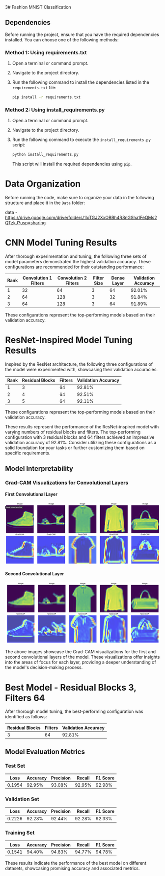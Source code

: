 3# Fashion MNIST Classification

## Dependencies

Before running the project, ensure that you have the required dependencies installed. You can choose one of the following methods:

### Method 1: Using requirements.txt

1. Open a terminal or command prompt.

2. Navigate to the project directory.

3. Run the following command to install the dependencies listed in the `requirements.txt` file:

    ```bash
    pip install -r requirements.txt
    ```

### Method 2: Using install_requirements.py

1. Open a terminal or command prompt.

2. Navigate to the project directory.

3. Run the following command to execute the `install_requirements.py` script:

    ```bash
    python install_requirements.py
    ```

   This script will install the required dependencies using `pip`.

# Data Organization

Before running the code, make sure to organize your data in the following structure and place it in the `Data` folder:

data - https://drive.google.com/drive/folders/1loTGJ2XxOBBh4R8nGSha1FeQMs2QTzkJ?usp=sharing

# CNN Model Tuning Results

After thorough experimentation and tuning, the following three sets of model parameters demonstrated the highest validation accuracy. These configurations are recommended for their outstanding performance:

| Rank | Convolution 1 Filters | Convolution 2 Filters | Filter Size | Dense Layer | Validation Accuracy |
|------|------------------------|------------------------|-------------|-------------|----------------------|
| 1    | 32                     | 64                     | 3           | 64          | 92.01%               |
| 2    | 64                     | 128                    | 3           | 32          | 91.84%               |
| 3    | 64                     | 128                    | 3           | 64          | 91.89%               |

These configurations represent the top-performing models based on their validation accuracy.

# ResNet-Inspired Model Tuning Results

Inspired by the ResNet architecture, the following three configurations of the model were experimented with, showcasing their validation accuracies:

| Rank | Residual Blocks | Filters | Validation Accuracy |
|------|------------------|---------|----------------------|
| 1    | 3                | 64      | 92.81%               |
| 2    | 4                | 64      | 92.51%               |
| 3    | 5                | 64      | 92.11%               |

These configurations represent the top-performing models based on their validation accuracy.

These results represent the performance of the ResNet-inspired model with varying numbers of residual blocks and filters. The top-performing configuration with 3 residual blocks and 64 filters achieved an impressive validation accuracy of 92.81%. Consider utilizing these configurations as a solid foundation for your tasks or further customizing them based on specific requirements.

## Model Interpretability

### Grad-CAM Visualizations for Convolutional Layers

#### First Convolutional Layer
![Grad-CAM for First Convolutional Layer](images/1stlayer.png)

#### Second Convolutional Layer
![Grad-CAM for Second Convolutional Layer](images/2ndlayer.png)

The above images showcase the Grad-CAM visualizations for the first and second convolutional layers of the model. These visualizations offer insights into the areas of focus for each layer, providing a deeper understanding of the model's decision-making process.


# Best Model - Residual Blocks 3, Filters 64

After thorough model tuning, the best-performing configuration was identified as follows:

| Residual Blocks | Filters | Validation Accuracy |
|------------------|---------|----------------------|
| 3                | 64      | 92.81%               |

## Model Evaluation Metrics

### Test Set

| Loss   | Accuracy | Precision | Recall | F1 Score |
|--------|----------|-----------|--------|----------|
| 0.1954 | 92.95%   | 93.08%    | 92.95% | 92.98%   |

### Validation Set

| Loss   | Accuracy | Precision | Recall | F1 Score |
|--------|----------|-----------|--------|----------|
| 0.2226 | 92.28%   | 92.44%    | 92.28% | 92.33%   |

### Training Set

| Loss   | Accuracy | Precision | Recall | F1 Score |
|--------|----------|-----------|--------|----------|
| 0.1541 | 94.40%   | 94.83%    | 94.77% | 94.78%   |

These results indicate the performance of the best model on different datasets, showcasing promising accuracy and associated metrics.
